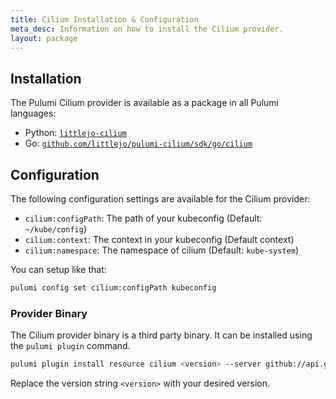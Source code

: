 ```yaml
---
title: Cilium Installation & Configuration
meta_desc: Information on how to install the Cilium provider.
layout: package
---
```


## Installation

The Pulumi Cilium provider is available as a package in all Pulumi languages:

* Python: [`littlejo-cilium`](https://pypi.org/project/littlejo-cilium/)
* Go: [`github.com/littlejo/pulumi-cilium/sdk/go/cilium`](https://pkg.go.dev/github.com/littlejo/pulumi-cilium/sdk/go/cilium)

## Configuration

The following configuration settings are available for the Cilium provider:

* `cilium:configPath`: The path of your kubeconfig (Default: `~/kube/config`)
* `cilium:context`: The context in your kubeconfig (Default context)
* `cilium:namespace`: The namespace of cilium (Default: `kube-system`)

You can setup like that:

```bash
pulumi config set cilium:configPath kubeconfig
```

### Provider Binary

The Cilium provider binary is a third party binary. It can be installed using the `pulumi plugin` command.

```bash
pulumi plugin install resource cilium <version> --server github://api.github.com/littlejo
```

Replace the version string `<version>` with your desired version.
